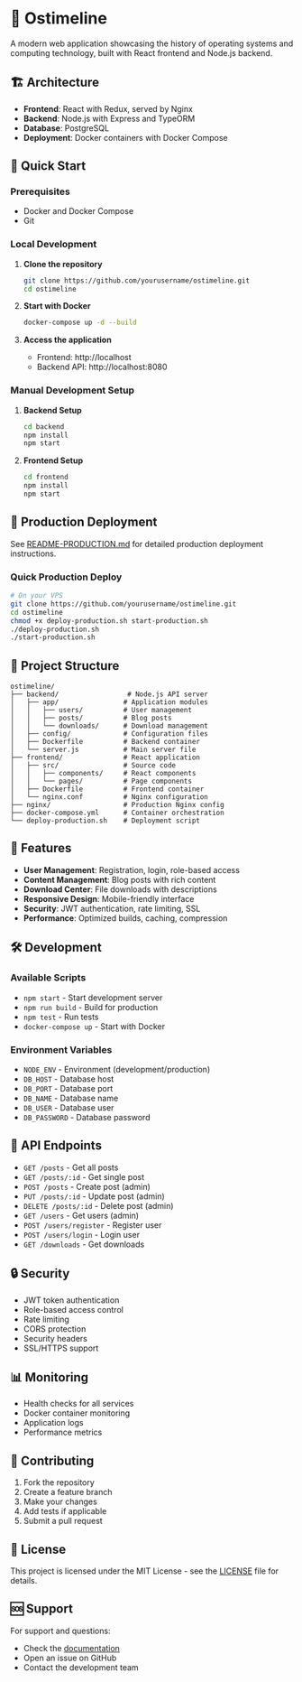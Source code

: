 # 🚀 Ostimeline

A modern web application showcasing the history of operating systems and computing technology, built with React frontend and Node.js backend.

## 🏗️ Architecture

- **Frontend**: React with Redux, served by Nginx
- **Backend**: Node.js with Express and TypeORM
- **Database**: PostgreSQL
- **Deployment**: Docker containers with Docker Compose

## 🚀 Quick Start

### Prerequisites
- Docker and Docker Compose
- Git

### Local Development

1. **Clone the repository**
   ```bash
   git clone https://github.com/yourusername/ostimeline.git
   cd ostimeline
   ```

2. **Start with Docker**
   ```bash
   docker-compose up -d --build
   ```

3. **Access the application**
   - Frontend: http://localhost
   - Backend API: http://localhost:8080

### Manual Development Setup

1. **Backend Setup**
   ```bash
   cd backend
   npm install
   npm start
   ```

2. **Frontend Setup**
   ```bash
   cd frontend
   npm install
   npm start
   ```

## 🐳 Production Deployment

See [README-PRODUCTION.md](README-PRODUCTION.md) for detailed production deployment instructions.

### Quick Production Deploy
```bash
# On your VPS
git clone https://github.com/yourusername/ostimeline.git
cd ostimeline
chmod +x deploy-production.sh start-production.sh
./deploy-production.sh
./start-production.sh
```

## 📁 Project Structure

```
ostimeline/
├── backend/                 # Node.js API server
│   ├── app/                # Application modules
│   │   ├── users/          # User management
│   │   ├── posts/          # Blog posts
│   │   └── downloads/      # Download management
│   ├── config/             # Configuration files
│   ├── Dockerfile          # Backend container
│   └── server.js           # Main server file
├── frontend/               # React application
│   ├── src/                # Source code
│   │   ├── components/     # React components
│   │   └── pages/          # Page components
│   ├── Dockerfile          # Frontend container
│   └── nginx.conf          # Nginx configuration
├── nginx/                  # Production Nginx config
├── docker-compose.yml      # Container orchestration
└── deploy-production.sh    # Deployment script
```

## 🔧 Features

- **User Management**: Registration, login, role-based access
- **Content Management**: Blog posts with rich content
- **Download Center**: File downloads with descriptions
- **Responsive Design**: Mobile-friendly interface
- **Security**: JWT authentication, rate limiting, SSL
- **Performance**: Optimized builds, caching, compression

## 🛠️ Development

### Available Scripts

- `npm start` - Start development server
- `npm run build` - Build for production
- `npm test` - Run tests
- `docker-compose up` - Start with Docker

### Environment Variables

- `NODE_ENV` - Environment (development/production)
- `DB_HOST` - Database host
- `DB_PORT` - Database port
- `DB_NAME` - Database name
- `DB_USER` - Database user
- `DB_PASSWORD` - Database password

## 📝 API Endpoints

- `GET /posts` - Get all posts
- `GET /posts/:id` - Get single post
- `POST /posts` - Create post (admin)
- `PUT /posts/:id` - Update post (admin)
- `DELETE /posts/:id` - Delete post (admin)
- `GET /users` - Get users (admin)
- `POST /users/register` - Register user
- `POST /users/login` - Login user
- `GET /downloads` - Get downloads

## 🔒 Security

- JWT token authentication
- Role-based access control
- Rate limiting
- CORS protection
- Security headers
- SSL/HTTPS support

## 📊 Monitoring

- Health checks for all services
- Docker container monitoring
- Application logs
- Performance metrics

## 🤝 Contributing

1. Fork the repository
2. Create a feature branch
3. Make your changes
4. Add tests if applicable
5. Submit a pull request

## 📄 License

This project is licensed under the MIT License - see the [LICENSE](LICENSE) file for details.

## 🆘 Support

For support and questions:
- Check the [documentation](README-PRODUCTION.md)
- Open an issue on GitHub
- Contact the development team